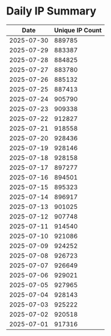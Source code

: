 # Daily IP Summary
| Date | Unique IP Count |
|----|----|
| 2025-07-30 | 889785 |
| 2025-07-29 | 883387 |
| 2025-07-28 | 884825 |
| 2025-07-27 | 883780 |
| 2025-07-26 | 885132 |
| 2025-07-25 | 887413 |
| 2025-07-24 | 905790 |
| 2025-07-23 | 909338 |
| 2025-07-22 | 912827 |
| 2025-07-21 | 918558 |
| 2025-07-20 | 928436 |
| 2025-07-19 | 928146 |
| 2025-07-18 | 928158 |
| 2025-07-17 | 897277 |
| 2025-07-16 | 894501 |
| 2025-07-15 | 895323 |
| 2025-07-14 | 896917 |
| 2025-07-13 | 901025 |
| 2025-07-12 | 907748 |
| 2025-07-11 | 914540 |
| 2025-07-10 | 921086 |
| 2025-07-09 | 924252 |
| 2025-07-08 | 926723 |
| 2025-07-07 | 926649 |
| 2025-07-06 | 929021 |
| 2025-07-05 | 927965 |
| 2025-07-04 | 928143 |
| 2025-07-03 | 925222 |
| 2025-07-02 | 920518 |
| 2025-07-01 | 917316 |